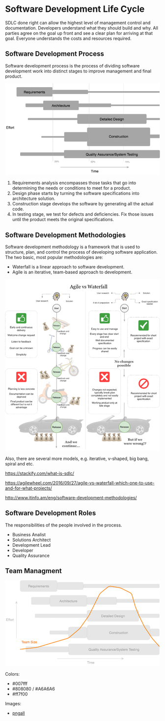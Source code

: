 # Software Development Life Cycle

SDLC done right can allow the highest level of management control and documentation.
Developers understand what they should build and why.
All parties agree on the goal up front and see a clear plan for arriving at that goal.
Everyone understands the costs and resources required.

## Software Development Process

Software development process is the process of dividing software development work
into distinct stages to improve management and final product.

<p align="center">
    <img src="./imgs/software-development-process.png">
</p>

1. Requirements analysis encompasses those tasks that go into determining the needs or conditions
to meet for a product.
1. Design phase starts by turning the software specifications into architecture solution.
1. Construction stage develops the software by generating all the actual code.
1. In testing stage, we test for defects and deficiencies. Fix those issues until the product meets the original specifications.

## Software Development Methodologies

Software development methodology is a framework that is used to structure, plan, and control the process of developing software application. The two basic, most popular methodologies are:
- Waterfall is a linear approach to software development.
- Agile is an iterative, team-based approach to development.

<p align="center">
    <img src="./imgs/software-development-methodologies.png">
</p>

Also, there are several more models, e.g. iterative, v-shaped, big bang, spiral and etc.

https://stackify.com/what-is-sdlc/

https://agilewheel.com/2016/09/27/agile-vs-waterfall-which-one-to-use-and-for-what-projects/

http://www.itinfo.am/eng/software-development-methodologies/

## Software Development Roles

The responsibilities of the people involved in the process.

- Business Analist
- Solutions Architect
- Development Lead
- Developer
- Quality Assurance

## Team Managment

<p align="center">
    <img src="./imgs/team.png">
</p>

Colors:
- #007fff
- #808080 / #A6A6A6
- #ff7f00

Images:
- [pngall](http://www.pngall.com)
